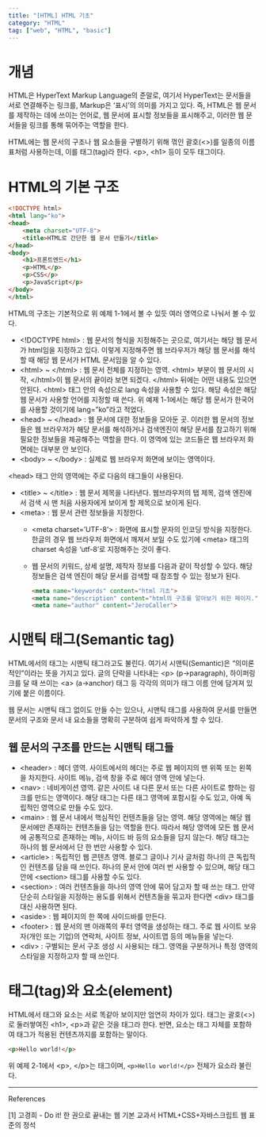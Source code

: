```yaml
---
title: "[HTML] HTML 기초"
category: "HTML"
tag: ["web", "HTML", "basic"]
---
```

# 개념

HTML은 HyperText Markup Language의 준말로, 여기서 HyperText는 문서들을 서로 연결해주는 링크를, Markup은 ‘표시’의 의미를 가지고 있다. 즉, HTML은 웹 문서를 제작하는 데에 쓰이는 언어로, 웹 문서에 표시할 정보들을 표시해주고, 이러한 웹 문서들을 링크를 통해 묶어주는 역할을 한다. 

HTML에는 웹 문서의 구조나 웹 요소들을 구별하기 위해 꺾인 괄호(<>)를 일종의 이름표처럼 사용하는데, 이를 태그(tag)라 한다. \<p\>, \<h1\> 등이 모두 태그이다. 

# HTML의 기본 구조

```html
<!DOCTYPE html>
<html lang="ko">
<head>
    <meta charset="UTF-8">
    <title>HTML로 간단한 웹 문서 만들기</title>
</head>
<body>
    <h1>프론트엔드</h1>
    <p>HTML</p>
    <p>CSS</p>
    <p>JavaScript</p>
</body>
</html>
```

HTML의 구조는 기본적으로 위 예제 1-1에서 볼 수 있듯 여러 영역으로 나눠서 볼 수 있다. 

- \<!DOCTYPE html\> : 웹 문서의 형식을 지정해주는 곳으로, 여기서는 해당 웹 문서가 html임을 지정하고 있다. 이렇게 지정해주면 웹 브라우저가 해당 웹 문서를 해석할 때 해당 웹 문서가 HTML 문서임을 알 수 있다.
- \<html\> ~ \</html\> : 웹 문서 전체를 지정하는 영역. \<html\> 부분이 웹 문서의 시작, \</html\>이 웹 문서의 끝이라 보면 되겠다. \</html\> 뒤에는 어떤 내용도 있으면 안된다. 
\<html\> 태그 안의 속성으로 lang 속성을 사용할 수 있다. 해당 속성은 해당 웹 문서가 사용할 언어를 지정할 때 쓴다. 위 예제 1-1에서는 해당 웹 문서가 한국어를 사용할 것이기에 lang=”ko”라고 적었다.
- \<head\> ~ \</head\> : 웹 문서에 대한 정보들을 모아둔 곳. 이러한 웹 문서의 정보들은 웹 브라우저가 해당 문서를 해석하거나 검색엔진이 해당 문서를 참고하기 위해 필요한 정보들을 제공해주는 역할을 한다. 이 영역에 있는 코드들은 웹 브라우저 화면에는 대부분 안 보인다.
- \<body\> ~ \</body\> : 실제로 웹 브라우저 화면에 보이는 영역이다.

\<head\> 태그 안의 영역에는 주로 다음의 태그들이 사용된다. 

- \<title\> ~ \</title\> : 웹 문서 제목을 나타낸다. 웹브라우저의 탭 제목, 검색 엔진에서 검색 시 맨 처음 사용자에게 보이게 할 제목으로 보이게 된다.
- \<meta\> : 웹 문서 관련 정보들을 지정한다.
    - \<meta charset=’UTF-8’> : 화면에 표시할 문자의 인코딩 방식을 지정한다. 한글의 경우 웹 브라우저 화면에서 깨져서 보일 수도 있기에 \<meta> 태그의 charset 속성을 ‘utf-8’로 지정해주는 것이 좋다.
    - 웹 문서의 키워드, 상세 설명, 제작자 정보를 다음과 같이 작성할 수 있다. 해당 정보들은 검색 엔진이 해당 문서를 검색할 때 참조할 수 있는 정보가 된다.
        
        ```html
        <meta name="keywords" content="html 기초">
        <meta name="description" content="html의 구조를 알아보기 위한 페이지.">
        <meta name="author" content="JeroCaller">
        ```
        

# 시맨틱 태그(Semantic tag)

HTML에서의 태그는 시맨틱 태그라고도 불린다. 여기서 시맨틱(Semantic)은 “의미론적인”이라는 뜻을 가지고 있다. 글의 단락을 나타내는 \<p> (p→paragraph), 하이퍼링크를 달 때 쓰이는 \<a> (a→anchor) 태그 등 각각의 의미가 태그 이름 안에 담겨져 있기에 붙은 이름이다. 

웹 문서는 시맨틱 태그 없이도 만들 수는 있으나, 시맨틱 태그를 사용하여 문서를 만들면 문서의 구조와 문서 내 요소들을 명확히 구분하여 쉽게 파악하게 할 수 있다. 

## 웹 문서의 구조를 만드는 시맨틱 태그들

- \<header> : 헤더 영역. 사이트에서의 헤더는 주로 웹 페이지의 맨 위쪽 또는 왼쪽을 차지한다. 사이트 메뉴, 검색 창을 주로 헤더 영역 안에 넣는다.
- \<nav> : 네비게이션 영역. 같은 사이트 내 다른 문서 또는 다른 사이트로 향하는 링크를 만드는 영역이다. 해당 태그는 다른 태그 영역에 포함시킬 수도 있고, 아예 독립적인 영역으로 만들 수도 있다.
- \<main> : 웹 문서 내에서 핵심적인 컨텐츠들을 담는 영역. 해당 영역에는 해당 웹 문서에만 존재하는 컨텐츠들을 담는 역할을 한다. 따라서 해당 영역에 모든 웹 문서에 공통적으로 존재하는 메뉴, 사이드 바 등의 요소들을 담지 않는다. 해당 태그는 하나의 웹 문서에서 단 한 번만 사용할 수 있다.
- \<article> : 독립적인 웹 콘텐츠 영역. 블로그 글이나 기사 글처럼 하나의 큰 독립적인 컨텐츠를 담을 때 쓰인다. 하나의 문서 안에 여러 번 사용할 수 있으며, 해당 태그 안에 \<section> 태그를 사용할 수도 있다.
- \<section> : 여러 컨텐츠들을 하나의 영역 안에 묶어 담고자 할 때 쓰는 태그. 만약 단순히 스타일을 지정하는 용도를 위해서 컨텐츠들을 묶고자 한다면 \<div> 태그를 대신 사용하면 된다.
- \<aside> : 웹 페이지의 한 쪽에 사이드바를 만든다.
- \<footer> : 웹 문서의 맨 아래쪽의 푸터 영역을 생성하는 태그. 주로 웹 사이트 보유자(개인 또는 기업)의 연락처, 사이트 정보, 사이트맵 등의 메뉴들을 넣는다.
- \<div> : 구별되는 문서 구조 생성 시 사용되는 태그. 영역을 구분하거나 특정 영역의 스타일을 지정하고자 할 때 쓰인다.

# 태그(tag)와 요소(element)

HTML에서 태그와 요소는 서로 똑같아 보이지만 엄연히 차이가 있다. 태그는 괄호(<>)로 둘러쌓여진 \<h1>, \<p>과 같은 것을 태그라 한다. 반면, 요소는 태그 자체를 포함하여 태그가 적용된 컨텐츠까지를 포함하는 말이다.

```html
<p>Hello world!</p>
```

위 예제 2-1에서 \<p>, \</p>는 태그이며, `<p>Hello world!</p>` 전체가 요소라 불린다.

---
References

[1] 고경희 - Do it! 한 권으로 끝내는 웹 기본 교과서 HTML+CSS+자바스크립트 웹 표준의 정석